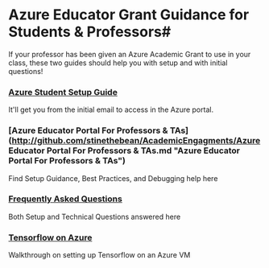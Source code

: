 # Azure Educator Grant Guidance for Students & Professors#
If your professor has been given an Azure Academic Grant to use in your class, these two guides should help you with setup and with initial questions!

### [Azure Student Setup Guide ](http://github.com/stinethebean/AcademicEngagments/blob/master/StudentSetupGuide.md "Azure Student Setup Guide") ###
It'll get you from the initial email to access in the Azure portal. 

### [Azure Educator Portal For Professors & TAs](http://github.com/stinethebean/AcademicEngagments/Azure Educator Portal For Professors & TAs.md "Azure Educator Portal For Professors & TAs") ###
Find Setup Guidance, Best Practices, and Debugging help here

### [Frequently Asked Questions](http://github.com/stinethebean/AcademicEngagments/blob/master/FAQs.md "Frequently Asked Questions") ###
Both Setup and Technical Questions answered here

### [Tensorflow on Azure](http://github.com/stinethebean/AcademicEngagments/TensorFlowonAzure.md "Tensorflow on Azure") ###
Walkthrough on setting up Tensorflow on an Azure VM
